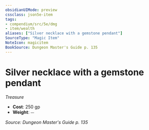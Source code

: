 ```yaml
---
obsidianUIMode: preview
cssclass: json5e-item
tags:
- compendium/src/5e/dmg
- item/wealth
aliases: ["Silver necklace with a gemstone pendant"]
SourceType: "Magic Item"
NoteIcon: magicitem
BookSource: Dungeon Master's Guide p. 135
---
```

# Silver necklace with a gemstone pendant
*Treasure*  

- **Cost**: 250 gp
- **Weight**: ⏤

*Source: Dungeon Master's Guide p. 135*